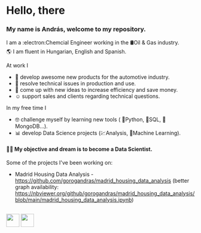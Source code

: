 # Hello, there
### My name is András, welcome to my repository.
I am a :electron:Chemcial Engineer working in the :oil_drum:Oil & Gas industry. <br>
🌎 I am fluent in Hungarian, English and Spanish. <br>

At work I 
- :test_tube: develop awesome new products for the automotive industry.
- :wrench: resolve technical issues in production and use.
- :thinking: come up with new ideas to increase efficiency and save money.
- :relaxed: support sales and clients regarding technical questions.

In my free time I
- :nerd_face: challenge myself by learning new tools ( :snake:Python, 	:scroll:SQL, :leaves:MongoDB...). 
- :bar_chart: develop Data Science projects (:chart:Analysis, :robot:Machine Learning). 

#### 👨‍💻 My objective and dream is to become a Data Scientist. 

Some of the projects I've been working on: 

- Madrid Housing Data Analysis - https://github.com/gorogandras/madrid_housing_data_analysis (better graph availability: https://nbviewer.org/github/gorogandras/madrid_housing_data_analysis/blob/main/madrid_housing_data_analysis.ipynb)

##
<div> 
  <a href="https://www.linkedin.com/in/andrasgorog/" target="_blank"><img src="https://img.shields.io/badge/-LinkedIn-%230077B5?style=for-the-badge&logo=linkedin&logoColor=white" target="_blank" height=35></a>
  <a href="https://www.kaggle.com/andrsgrg" target="_blank"><img src="https://www.kaggle.com/static/images/logos/kaggle-logo-gray-300.png" target="_blank" height="35"></a>
<div style="display: inline_block">
